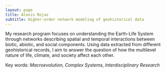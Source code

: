 ```yaml
---
layout: page
title: Alexis Rojas
subtitle: Higher-order network modeling of geohistorical data
---
```

My research program focuses on understanding the Earth-Life System through networks describing spatial and temporal interactions between biotic, abiotic, and social components. Using data extracted from different geohistorical records, I aim to answer the question of how the multilevel nature of life, climate, and society affect each other.  

Key words: _Macroevolution, Complex Systems, Interdisciplinary Research_




